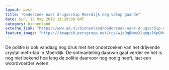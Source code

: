 ```yaml
---
layout: post
title: "Onderzoek naar drugsschip Moerdijk nog volop gaande"
date: Sun, 12 May 2019 11:29:00 GMT
category: binnenland
externe_link: "https://www.ad.nl/binnenland/onderzoek-naar-drugsschip-moerdijk-nog-volop-gaande~afcad949/"
feature_image: "https://images0.persgroep.net/rcs/wjzDqBNmzXlqogclKpGMqb8Zt-8/diocontent/147958112/_fitwidth/400/?appId=21791a8992982cd8da851550a453bd7f&quality=0.7"
---
```


De politie is ook vandaag nog druk met het onderzoeken van het drijvende crystal meth-lab in Moerdijk. De ontmanteling daarvan gaat verder en het is nog niet bekend hoe lang de politie daarvoor nog nodig heeft, laat een woordvoerder weten.
